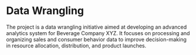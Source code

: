 # Data Wrangling

The project is a data wrangling initiative aimed at developing an advanced analytics system for Beverage Company XYZ. It focuses on processing and organizing sales and consumer behavior data to improve decision-making in resource allocation, distribution, and product launches.
